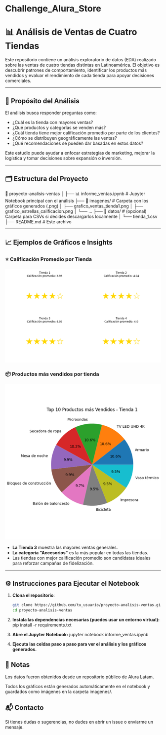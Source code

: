 # Challenge_Alura_Store

# 📊 Análisis de Ventas de Cuatro Tiendas 

Este repositorio contiene un análisis exploratorio de datos (EDA) realizado sobre las ventas de cuatro tiendas distintas en Latinoamérica. El objetivo es descubrir patrones de comportamiento, identificar los productos más vendidos y evaluar el rendimiento de cada tienda para apoyar decisiones comerciales.

---

## 🎯 Propósito del Análisis

El análisis busca responder preguntas como:

- ¿Cuál es la tienda con mayores ventas?
- ¿Qué productos y categorías se venden más?
- ¿Cuál tienda tiene mejor calificación promedio por parte de los clientes?
- ¿Cómo se distribuyen geográficamente las ventas?
- ¿Qué recomendaciones se pueden dar basadas en estos datos?

Este estudio puede ayudar a enfocar estrategias de marketing, mejorar la logística y tomar decisiones sobre expansión o inversión.

---

## 🗂️ Estructura del Proyecto
📁 proyecto-analisis-ventas │ ├── 📊 informe_ventas.ipynb # Jupyter Notebook principal con el análisis ├── 📁 imagenes/ # Carpeta con los gráficos generados (.png) │ ├── grafico_ventas_tienda1.png │ ├── grafico_estrellas_calificacion.png │ └── ... ├── 📁 datos/ # (opcional) Carpeta para CSVs si decides descargarlos localmente │ └── tienda_1.csv ├── README.md # Este archivo


---

## 📈 Ejemplos de Gráficos e Insights

### ⭐ Calificación Promedio por Tienda
![Calificación de Tiendas](imagenes/grafico_estrellas_calificacion.png)

### 📦 Productos más vendidos por tienda
![Ventas Tienda 1](imagenes/grafico_top_productos_tienda1.png)

- **La Tienda 3** muestra las mayores ventas generales.
- **La categoría "Accesorios"** es la más popular en todas las tiendas.
- Las tiendas con mejor calificación promedio son candidatas ideales para reforzar campañas de fidelización.

---

## ⚙️ Instrucciones para Ejecutar el Notebook

1. **Clona el repositorio**:
   ```bash
   git clone https://github.com/tu_usuario/proyecto-analisis-ventas.git
   cd proyecto-analisis-ventas

2. **Instala las dependencias necesarias (puedes usar un entorno virtual):**
    pip install -r requirements.txt

3. **Abre el Jupyter Notebook:**
  jupyter notebook informe_ventas.ipynb

4. **Ejecuta las celdas paso a paso para ver el análisis y los gráficos generados.**

## 📌 Notas
Los datos fueron obtenidos desde un repositorio público de Alura Latam.

Todos los gráficos están generados automáticamente en el notebook y guardados como imágenes en la carpeta imagenes/.

## 📬 Contacto
Si tienes dudas o sugerencias, no dudes en abrir un issue o enviarme un mensaje.

